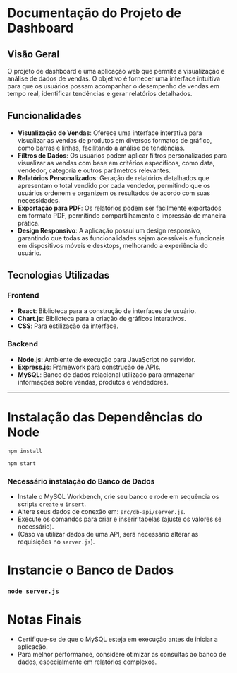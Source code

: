# Documentação do Projeto de Dashboard

## Visão Geral
O projeto de dashboard é uma aplicação web que permite a visualização e análise de dados de vendas. O objetivo é fornecer uma interface intuitiva para que os usuários possam acompanhar o desempenho de vendas em tempo real, identificar tendências e gerar relatórios detalhados.

## Funcionalidades

- **Visualização de Vendas**: Oferece uma interface interativa para visualizar as vendas de produtos em diversos formatos de gráfico, como barras e linhas, facilitando a análise de tendências.
- **Filtros de Dados**: Os usuários podem aplicar filtros personalizados para visualizar as vendas com base em critérios específicos, como data, vendedor, categoria e outros parâmetros relevantes.
- **Relatórios Personalizados**: Geração de relatórios detalhados que apresentam o total vendido por cada vendedor, permitindo que os usuários ordenem e organizem os resultados de acordo com suas necessidades.
- **Exportação para PDF**: Os relatórios podem ser facilmente exportados em formato PDF, permitindo compartilhamento e impressão de maneira prática.
- **Design Responsivo**: A aplicação possui um design responsivo, garantindo que todas as funcionalidades sejam acessíveis e funcionais em dispositivos móveis e desktops, melhorando a experiência do usuário.


## Tecnologias Utilizadas

### Frontend
- **React**: Biblioteca para a construção de interfaces de usuário.
- **Chart.js**: Biblioteca para a criação de gráficos interativos.
- **CSS**: Para estilização da interface.

### Backend
- **Node.js**: Ambiente de execução para JavaScript no servidor.
- **Express.js**: Framework para construção de APIs.
- **MySQL**: Banco de dados relacional utilizado para armazenar informações sobre vendas, produtos e vendedores.

-----------------------------------------
# Instalação das Dependências do Node

```
npm install
``` 

```
npm start
```

### Necessário instalação do Banco de Dados
- Instale o MySQL Workbench, crie seu banco e rode em sequência os scripts `create` e `insert`.
- Altere seus dados de conexão em: `src/db-api/server.js`.
- Execute os comandos para criar e inserir tabelas (ajuste os valores se necessário).
- (Caso vá utilizar dados de uma API, será necessário alterar as requisições no `server.js`).

# Instancie o Banco de Dados
### `node server.js`

# Notas Finais
- Certifique-se de que o MySQL esteja em execução antes de iniciar a aplicação.
- Para melhor performance, considere otimizar as consultas ao banco de dados, especialmente em relatórios complexos.
